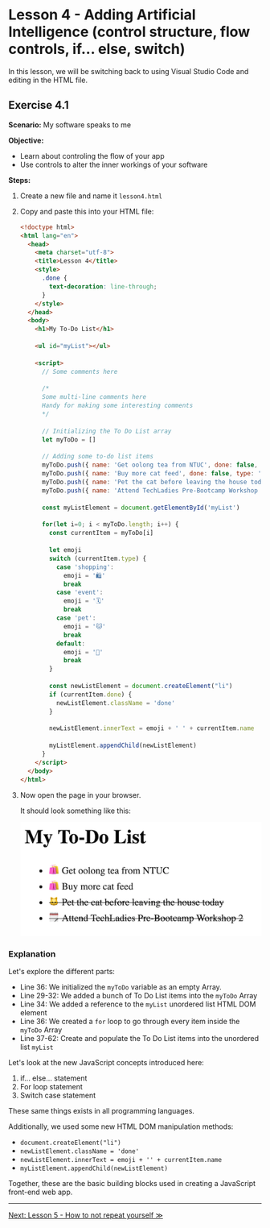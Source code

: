 # Lesson 4 - Adding Artificial Intelligence (control structure, flow controls, if... else, switch)

In this lesson, we will be switching back to using Visual Studio Code and editing in the HTML file.

## Exercise 4.1

**Scenario:** My software speaks to me

**Objective:**

- Learn about controling the flow of your app
- Use controls to alter the inner workings of your software

**Steps:**

1. Create a new file and name it `lesson4.html`
2. Copy and paste this into your HTML file:

    ```html
    <!doctype html>
    <html lang="en">
      <head>
        <meta charset="utf-8">
        <title>Lesson 4</title>
        <style>
          .done {
            text-decoration: line-through;
          }
        </style>
      </head>
      <body>
        <h1>My To-Do List</h1>
    
        <ul id="myList"></ul>
    
        <script>
          // Some comments here
    
          /*
          Some multi-line comments here
          Handy for making some interesting comments
          */
    
          // Initializing the To Do List array
          let myToDo = []
    
          // Adding some to-do list items
          myToDo.push({ name: 'Get oolong tea from NTUC', done: false, type: 'shopping' })
          myToDo.push({ name: 'Buy more cat feed', done: false, type: 'shopping' })
          myToDo.push({ name: 'Pet the cat before leaving the house today', done: true, type: 'pet' })
          myToDo.push({ name: 'Attend TechLadies Pre-Bootcamp Workshop 2', done: true, type: 'event' })
    
          const myListElement = document.getElementById('myList')
    
          for(let i=0; i < myToDo.length; i++) {
            const currentItem = myToDo[i]
    
            let emoji
            switch (currentItem.type) {
              case 'shopping':
                emoji = '🛍'
                break
              case 'event':
                emoji = '🗓'
                break
              case 'pet':
                emoji = '🐱'
                break
              default:
                emoji = '📝'
                break
            }
    
            const newListElement = document.createElement("li")
            if (currentItem.done) {
              newListElement.className = 'done'
            }
    
            newListElement.innerText = emoji + ' ' + currentItem.name
    
            myListElement.appendChild(newListElement)
          }
        </script>
      </body>
    </html>
    ```

3. Now open the page in your browser.

    It should look something like this:
    
    ![To Do List](./lesson4-to-do-list.png)

### Explanation

Let's explore the different parts:

- Line 36: We initialized the `myToDo` variable as an empty Array.
- Line 29-32: We added a bunch of To Do List items into the `myToDo` Array
- Line 34: We added a reference to the `myList` unordered list HTML DOM element
- Line 36: We created a `for` loop to go through every item inside the `myToDo` Array
- Line 37-62: Create and populate the To Do List items into the unordered list `myList`

Let's look at the new JavaScript concepts introduced here:

1. if... else... statement
2. For loop statement
3. Switch case statement

These same things exists in all programming languages.

Additionally, we used some new HTML DOM manipulation methods:

- `document.createElement("li")`
- `newListElement.className = 'done'`
- `newListElement.innerText = emoji + '' + currentItem.name`
- `myListElement.appendChild(newListElement)`

Together, these are the basic building blocks used in creating a JavaScript front-end web app.

---

[Next: Lesson 5 - How to not repeat yourself ≫](lesson2.md)
